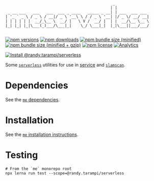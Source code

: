 ```
                                               _
                                              | |
 _ __ ___   ___   ___  ___ _ ____   _____ _ __| | ___  ___ ___
| '_ ` _ \ / _ \ / __|/ _ \ '__\ \ / / _ \ '__| |/ _ \/ __/ __|
| | | | | |  __/_\__ \  __/ |   \ V /  __/ |  | |  __/\__ \__ \
|_| |_| |_|\___(_)___/\___|_|    \_/ \___|_|  |_|\___||___/___/


```

[![npm versions](https://img.shields.io/npm/v/@randy.tarampi/serverless.svg?style=flat-square)](https://www.npmjs.com/package/@randy.tarampi/serverless) [![npm downloads](https://img.shields.io/npm/dt/@randy.tarampi/serverless.svg?style=flat-square)](https://www.npmjs.com/package/@randy.tarampi/serverless) [![npm bundle size (minified)](https://img.shields.io/bundlephobia/min/@randy.tarampi/serverless.svg?style=flat-square)](https://www.npmjs.com/package/@randy.tarampi/serverless) [![npm bundle size (minified + gzip)](https://img.shields.io/bundlephobia/minzip/@randy.tarampi/serverless.svg?style=flat-square)](https://www.npmjs.com/package/@randy.tarampi/serverless) [![npm license](https://img.shields.io/npm/l/@randy.tarampi/serverless.svg?registry_uri=https%3A%2F%2Fregistry.npmjs.com&style=flat-square)](https://www.npmjs.com/package/@randy.tarampi/serverless) [![Analytics](https://ga-beacon.appspot.com/UA-50921068-1/beacon/github/randytarampi/me/tree/master/packages/serverless?flat&useReferrer)](https://github.com/igrigorik/ga-beacon)

[![Install @randy.tarampi/serverless](https://nodeico.herokuapp.com/@randy.tarampi/serverless.svg)](https://www.npmjs.com/package/@randy.tarampi/serverless)

Some [`serverless`](https://www.npmjs.com/package/serverless) utilities for use in [service](../service) and [`slamscan`](https://github.com/randytarampi/slamscan).


# Dependencies

See the [`me` dependencies](../../README.md#Dependencies).

# Installation

See the [`me` installation instructions](../../README.md#Installation).

# Testing

```
# From the `me` monorepo root
npx lerna run test --scope=@randy.tarampi/serverless
```
